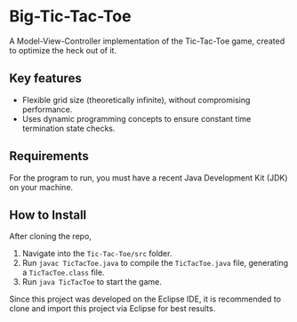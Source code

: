 # Big-Tic-Tac-Toe
A Model-View-Controller implementation of the Tic-Tac-Toe game, created to optimize the heck out of it.

## Key features
* Flexible grid size (theoretically infinite), without compromising performance.
* Uses dynamic programming concepts to ensure constant time termination state checks.

## Requirements
For the program to run, you must have a recent Java Development Kit (JDK) on your machine.

## How to Install
After cloning the repo, 

1. Navigate into the `Tic-Tac-Toe/src` folder. 
2. Run `javac TicTacToe.java` to compile the `TicTacToe.java` file, generating a `TicTacToe.class` file.
3. Run `java TicTacToe` to start the game.

Since this project was developed on the Eclipse IDE, it is recommended to clone and import this project via Eclipse for best results.
